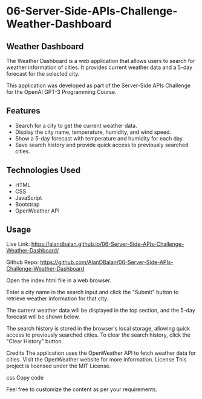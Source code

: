 # 06-Server-Side-APIs-Challenge-Weather-Dashboard

## Weather Dashboard

The Weather Dashboard is a web application that allows users to search for weather information of cities. It provides current weather data and a 5-day forecast for the selected city.

This application was developed as part of the Server-Side APIs Challenge for the OpenAI GPT-3 Programming Course.

## Features

- Search for a city to get the current weather data.
- Display the city name, temperature, humidity, and wind speed.
- Show a 5-day forecast with temperature and humidity for each day.
- Save search history and provide quick access to previously searched cities.

## Technologies Used

- HTML
- CSS
- JavaScript
- Bootstrap
- OpenWeather API

## Usage

Live Link:  https://alandbalan.github.io/06-Server-Side-APIs-Challenge-Weather-Dashboard/

Github Repo: https://github.com/AlanDBalan/06-Server-Side-APIs-Challenge-Weather-Dashboard

Open the index.html file in a web browser.

Enter a city name in the search input and click the "Submit" button to retrieve weather information for that city.

The current weather data will be displayed in the top section, and the 5-day forecast will be shown below.

The search history is stored in the browser's local storage, allowing quick access to previously searched cities. To clear the search history, click the "Clear History" button.

Credits
The application uses the OpenWeather API to fetch weather data for cities. Visit the OpenWeather website for more information.
License
This project is licensed under the MIT License.

css
Copy code

Feel free to customize the content as per your requirements.